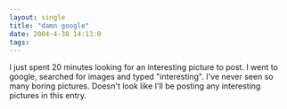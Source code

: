 ```yaml
---
layout: single
title: "damn google"
date: 2004-4-30 14:13:0
tags: 
---
```


I just spent 20 minutes looking for an interesting picture to post. I went to google, searched for images and typed "interesting". I've never seen so many boring pictures. Doesn't look like I'll be posting any interesting pictures in this entry.


